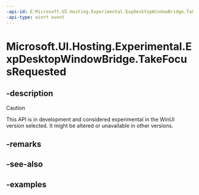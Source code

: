 ```yaml
---
-api-id: E:Microsoft.UI.Hosting.Experimental.ExpDesktopWindowBridge.TakeFocusRequested
-api-type: winrt event
---
```


# Microsoft.UI.Hosting.Experimental.ExpDesktopWindowBridge.TakeFocusRequested

<!--
public event Windows.Foundation.TypedEventHandler<Microsoft.UI.Hosting.Experimental.ExpDesktopWindowBridge,Microsoft.UI.Input.Experimental.ExpNavigateFocusRequestedEventArgs> TakeFocusRequested;
-->

## -description

> [!CAUTION]
> This API is in development and considered experimental in the WinUI version selected. It might be altered or unavailable in other versions.

## -remarks

## -see-also

## -examples
